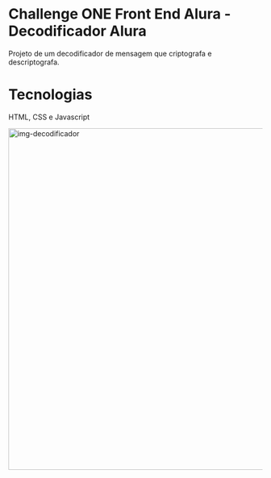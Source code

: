 # Challenge ONE Front End Alura - Decodificador Alura
Projeto de um decodificador de mensagem que criptografa e descriptografa.

# Tecnologias
HTML, CSS e Javascript

<img width="678" alt="img-decodificador" src="https://github.com/diogovilanova/challenge-one-decodificador/assets/84420336/991fc95d-c753-4f32-9b71-2d014c6958ca">
